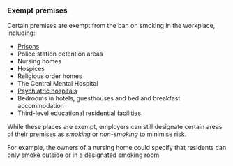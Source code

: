 ###  Exempt premises

Certain premises are exempt from the ban on smoking in the workplace,
including:

  * [ Prisons ](/en/justice/prison-system/prison-system-in-ireland/)
  * Police station detention areas 
  * Nursing homes 
  * Hospices 
  * Religious order homes 
  * The Central Mental Hospital 
  * [ Psychiatric hospitals ](/en/health/health-services/mental-health/admission-to-a-psychiatric-hospital/)
  * Bedrooms in hotels, guesthouses and bed and breakfast accommodation 
  * Third-level educational residential facilities. 

While these places are exempt, employers can still designate certain areas of
their premises as _smoking_ or _non-smoking_ to minimise risk.

For example, the owners of a nursing home could specify that residents can
only smoke outside or in a designated smoking room.
